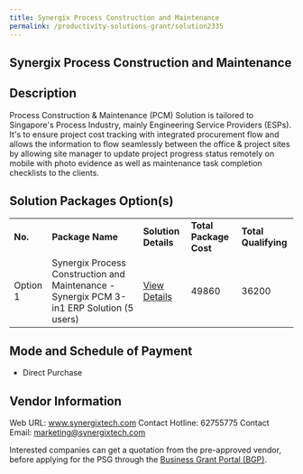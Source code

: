 ```yaml
---
title: Synergix Process Construction and Maintenance
permalink: /productivity-solutions-grant/solution2335
---
```


## Synergix Process Construction and Maintenance

## Description

Process Construction & Maintenance (PCM) Solution is tailored to Singapore's Process Industry, mainly Engineering Service Providers (ESPs). It's to ensure project cost tracking with integrated procurement flow and allows the information to flow seamlessly between the office & project sites by allowing site manager to update project progress status remotely on mobile with photo evidence as well as maintenance task completion checklists to the clients.

## Solution Packages Option(s)

<table>
<tr>
<td><b>No.</b></td>
<td><b>Package Name</b></td>
<td><b>Solution Details</b></td>
<td><b>Total Package Cost</b></td>
<td><b>Total Qualifying</b></td>
</tr>
<tr>
<td>Option 1</td>
<td>Synergix Process Construction and Maintenance - Synergix PCM 3-in1 ERP Solution (5 users)</td>
<td><a href='https://www.gobusiness.gov.sg/images/psg/SynergixTech20210205_Desensitised_Annex_3-_Part_1.pdf'>View Details</a></td>
<td>49860</td>
<td>36200</td>
</tr>
</table>

## Mode and Schedule of Payment

 - Direct Purchase

## Vendor Information

 Web URL: www.synergixtech.com 
Contact Hotline: 62755775 
Contact Email: marketing@synergixtech.com 


Interested companies can get a quotation from the pre-approved vendor, before applying for the PSG through the <a href='https://www.businessgrants.gov.sg/'>Business Grant Portal (BGP)</a>.
